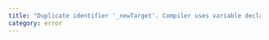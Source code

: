 ```yaml
---
title: "Duplicate identifier '_newTarget'. Compiler uses variable declaration '_newTarget' to capture 'new.target' meta-property reference."
category: error
---
```

